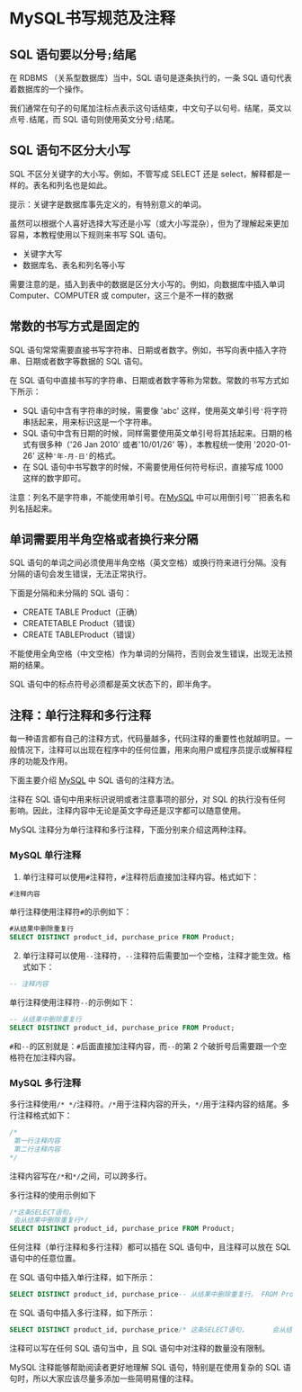 # MySQL书写规范及注释

## SQL 语句要以分号`;`结尾

在 RDBMS （关系型数据库）当中，SQL 语句是逐条执行的，一条 SQL 语句代表着数据库的一个操作。

我们通常在句子的句尾加注标点表示这句话结束，中文句子以句号`。`结尾，英文以点号`.`结尾，而 SQL 语句则使用英文分号`;`结尾。

## SQL 语句不区分大小写

SQL 不区分关键字的大小写。例如，不管写成 SELECT 还是 select，解释都是一样的。表名和列名也是如此。

提示：关键字是数据库事先定义的，有特别意义的单词。

虽然可以根据个人喜好选择大写还是小写（或大小写混杂），但为了理解起来更加容易，本教程使用以下规则来书写 SQL 语句。

- 关键字大写
- 数据库名、表名和列名等小写


需要注意的是，插入到表中的数据是区分大小写的。例如，向数据库中插入单词 Computer、COMPUTER 或 computer，这三个是不一样的数据

## 常数的书写方式是固定的

SQL 语句常常需要直接书写字符串、日期或者数字。例如，书写向表中插入字符串、日期或者数字等数据的 SQL 语句。

在 SQL 语句中直接书写的字符串、日期或者数字等称为常数。常数的书写方式如下所示：

- SQL 语句中含有字符串的时候，需要像 'abc' 这样，使用英文单引号`'`将字符串括起来，用来标识这是一个字符串。
- SQL 语句中含有日期的时候，同样需要使用英文单引号将其括起来。日期的格式有很多种（'26 Jan 2010' 或者'10/01/26' 等），本教程统一使用 '2020-01-26' 这种`'年-月-日'`的格式。
- 在 SQL 语句中书写数字的时候，不需要使用任何符号标识，直接写成 1000 这样的数字即可。


注意：列名不是字符串，不能使用单引号。在[MySQL](http://c.biancheng.net/mysql/) 中可以用倒引号```把表名和列名括起来。

## 单词需要用半角空格或者换行来分隔

SQL 语句的单词之间必须使用半角空格（英文空格）或换行符来进行分隔。没有分隔的语句会发生错误，无法正常执行。

下面是分隔和未分隔的 SQL 语句：

- CREATE TABLE Product（正确）
- CREATETABLE Product（错误）
- CREATE TABLEProduct（错误）


不能使用全角空格（中文空格）作为单词的分隔符，否则会发生错误，出现无法预期的结果。

SQL 语句中的标点符号必须都是英文状态下的，即半角字。

## 注释：单行注释和多行注释

每一种语言都有自己的注释方式，代码量越多，代码注释的重要性也就越明显。一般情况下，注释可以出现在程序中的任何位置，用来向用户或程序员提示或解释程序的功能及作用。

下面主要介绍 [MySQL](http://c.biancheng.net/mysql/) 中 SQL 语句的注释方法。

注释在 SQL 语句中用来标识说明或者注意事项的部分，对 SQL 的执行没有任何影响。因此，注释内容中无论是英文字母还是汉字都可以随意使用。

MySQL 注释分为单行注释和多行注释，下面分别来介绍这两种注释。

### MySQL 单行注释

1) 单行注释可以使用`#`注释符，`#`注释符后直接加注释内容。格式如下：

```sql
#注释内容
```



单行注释使用注释符`#`的示例如下：

```sql
#从结果中删除重复行
SELECT DISTINCT product_id, purchase_price FROM Product;
```




2) 单行注释可以使用`--`注释符，`--`注释符后需要加一个空格，注释才能生效。格式如下：

```sql
-- 注释内容
```



单行注释使用注释符`--`的示例如下：

```sql
-- 从结果中删除重复行
SELECT DISTINCT product_id, purchase_price FROM Product;
```




`#`和`--`的区别就是：`#`后面直接加注释内容，而`--`的第 2 个破折号后需要跟一个空格符在加注释内容。

### MySQL 多行注释

多行注释使用`/* */`注释符。`/*`用于注释内容的开头，`*/`用于注释内容的结尾。多行注释格式如下：

```sql
/*
 第一行注释内容
 第二行注释内容
*/
```



注释内容写在`/*`和`*/`之间，可以跨多行。

多行注释的使用示例如下

```sql
/*这条SELECT语句，
 会从结果中删除重复行*/
SELECT DISTINCT product_id, purchase_price FROM Product;
```




任何注释（单行注释和多行注释）都可以插在 SQL 语句中，且注释可以放在 SQL 语句中的任意位置。

在 SQL 语句中插入单行注释，如下所示：

```sql
SELECT DISTINCT product_id, purchase_price-- 从结果中删除重复行。 FROM Product;SELECT DISTINCT product_id, purchase_price#从结果中删除重复行。 FROM Product;
```


在 SQL 语句中插入多行注释，如下所示：

```sql
SELECT DISTINCT product_id, purchase_price/* 这条SELECT语句，      会从结果中删除重复行。*/     FROM Product;
```


注释可以写在任何 SQL 语句当中，且 SQL 语句中对注释的数量没有限制。

MySQL 注释能够帮助阅读者更好地理解 SQL 语句，特别是在使用复杂的 SQL 语句时，所以大家应该尽量多添加一些简明易懂的注释。